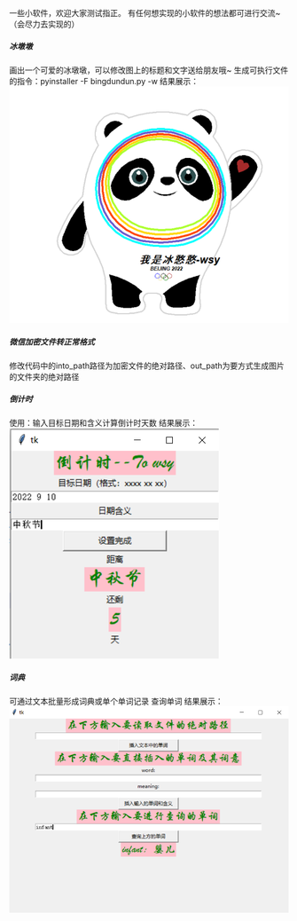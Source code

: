 一些小软件，欢迎大家测试指正。
有任何想实现的小软件的想法都可进行交流~（会尽力去实现的）

##### 冰墩墩 #####
画出一个可爱的冰墩墩，可以修改图上的标题和文字送给朋友哦~
生成可执行文件的指令：pyinstaller -F bingdundun.py -w
结果展示：
![](./bingdundun/结果展示.png)

##### 微信加密文件转正常格式 ####
修改代码中的into_path路径为加密文件的绝对路径、out_path为要方式生成图片的文件夹的绝对路径

##### 倒计时 #####
使用：输入目标日期和含义计算倒计时天数
结果展示：
![](./倒计时/%E7%BB%93%E6%9E%9C%E5%B1%95%E7%A4%BA.png)

##### 词典 ####
可通过文本批量形成词典或单个单词记录
查询单词
结果展示：
![](./dictionary/show.png)